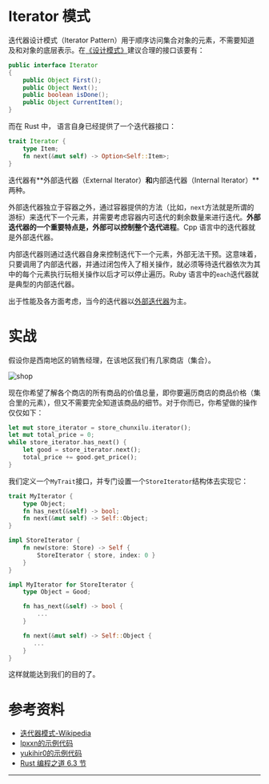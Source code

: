 # Iterator 模式

迭代器设计模式（Iterator Pattern）用于顺序访问集合对象的元素，不需要知道及和对象的底层表示。在[《设计模式》](https://zh.wikipedia.org/wiki/设计模式：可复用面向对象软件的基础)建议合理的接口该要有：

```java
public interface Iterator
{
    public Object First();
    public Object Next();
    public boolean isDone();
    public Object CurrentItem();
}
```

而在 Rust 中， 语言自身已经提供了一个迭代器接口：

```rust
trait Iterator {
    type Item;
    fn next(&mut self) -> Option<Self::Item>;
}
```

迭代器有**外部迭代器（External Iterator）**和**内部迭代器（Internal Iterator）**两种。

外部迭代器独立于容器之外，通过容器提供的方法（比如，`next`方法就是所谓的游标）来迭代下一个元素，并需要考虑容器内可迭代的剩余数量来进行迭代。**外部迭代器的一个重要特点是，外部可以控制整个迭代进程**。Cpp 语言中的迭代器就是外部迭代器。

内部迭代器则通过迭代器自身来控制迭代下一个元素，外部无法干预。这意味着，只要调用了内部迭代器，并通过闭包传入了相关操作，就必须等待迭代器依次为其中的每个元素执行玩相关操作以后才可以停止遍历。Ruby 语言中的`each`迭代器就是典型的内部迭代器。

出于性能及各方面考虑，当今的迭代器以<u>外部迭代器</u>为主。

# 实战

假设你是西南地区的销售经理，在该地区我们有几家商店（集合）。

![shop](https://th.bing.com/th/id/OIP.V_1pI4vWBd0DyPFiFKUJuwEVDg?w=209&h=180&c=7&r=0&o=5&pid=1.7)

现在你希望了解各个商店的所有商品的价值总量，即你要遍历商店的商品价格（集合里的元素），但又不需要完全知道该商品的细节。对于你而已，你希望做的操作仅仅如下：

```rust
let mut store_iterator = store_chunxilu.iterator();
let mut total_price = 0;
while store_iterator.has_next() {
    let good = store_iterator.next();
    total_price += good.get_price();
}
```

我们定义一个`MyTrait`接口，并专门设置一个`StoreIterator`结构体去实现它：

```rust
trait MyIterator {
    type Object;
    fn has_next(&self) -> bool;
    fn next(&mut self) -> Self::Object;
}

impl StoreIterator {
    fn new(store: Store) -> Self {
        StoreIterator { store, index: 0 }
    }
}

impl MyIterator for StoreIterator {
    type Object = Good;

    fn has_next(&self) -> bool {
        ...
    }

    fn next(&mut self) -> Self::Object {
       ...
    }
}
```

这样就能达到我们的目的了。 

# 参考资料

- [迭代器模式-Wikipedia](https://zh.wikipedia.org/zh-cn/%E8%BF%AD%E4%BB%A3%E5%99%A8%E6%A8%A1%E5%BC%8F)
- [lpxxn的示例代码](https://github.com/lpxxn/rust-design-pattern/blob/master/behavioral/iterator.rs)
- [yukihir0的示例代码](https://github.com/yukihir0/rust_design_pattern/blob/master/iterator/src/main.rs)
- [Rust 编程之道 6.3 节](http://product.dangdang.com/26475568.html)

---
